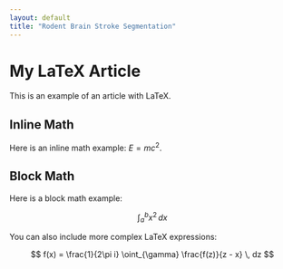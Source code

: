 ```yaml
---
layout: default
title: "Rodent Brain Stroke Segmentation"
---
```


# My LaTeX Article

This is an example of an article with LaTeX.

## Inline Math

Here is an inline math example: $E = mc^2$.

## Block Math

Here is a block math example:

$$
\int_{a}^{b} x^2 \, dx
$$

You can also include more complex LaTeX expressions:

$$
f(x) = \frac{1}{2\pi i} \oint_{\gamma} \frac{f(z)}{z - x} \, dz
$$
